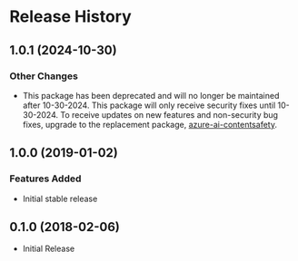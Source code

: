 # Release History

## 1.0.1 (2024-10-30)

### Other Changes

- This package has been deprecated and will no longer be maintained after 10-30-2024. This package will only receive security fixes until 10-30-2024. To receive updates on new features and non-security bug fixes, upgrade to the replacement package, [azure-ai-contentsafety](https://pypi.org/project/azure-ai-contentsafety/).

## 1.0.0 (2019-01-02)

### Features Added 

  - Initial stable release

## 0.1.0 (2018-02-06)

  - Initial Release

